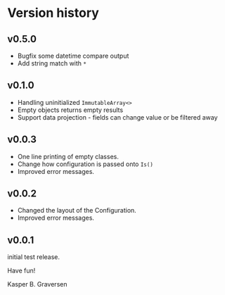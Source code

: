 # Version history


## v0.5.0
* Bugfix some datetime compare output
* Add string match with `*`

## v0.1.0
* Handling uninitialized `ImmutableArray<>`
* Empty objects returns empty results
* Support data projection - fields can change value or be filtered away

## v0.0.3
* One line printing of empty classes.
* Change how configuration is passed onto `Is()`
* Improved error messages.

## v0.0.2
* Changed the layout of the Configuration.
* Improved error messages.

## v0.0.1
initial test release.


Have fun!

Kasper B. Graversen
